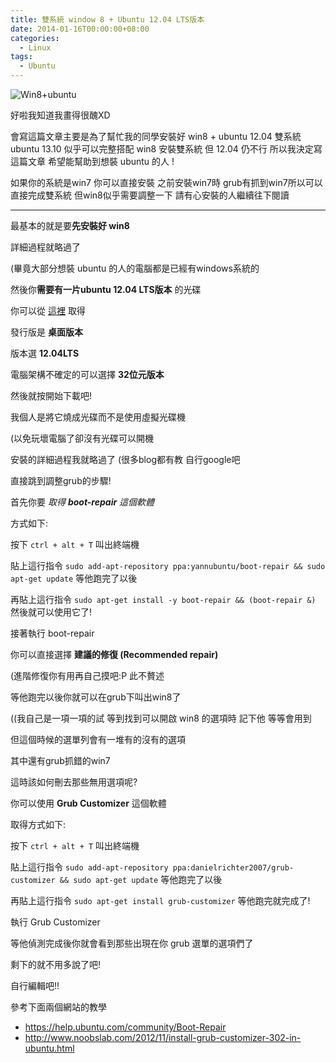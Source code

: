 ```yaml
---
title: 雙系統 window 8 + Ubuntu 12.04 LTS版本
date: 2014-01-16T00:00:00+08:00
categories:
  - Linux
tags:
  - Ubuntu
---
```


![Win8+ubuntu](https://farm3.staticflickr.com/2908/14020836235_daa6aab161.jpg)

好啦我知道我畫得很醜XD

會寫這篇文章主要是為了幫忙我的同學安裝好 win8 + ubuntu 12.04 雙系統
ubuntu 13.10 似乎可以完整搭配 win8 安裝雙系統
但 12.04 仍不行 所以我決定寫這篇文章 希望能幫助到想裝 ubuntu 的人 !

如果你的系統是win7 你可以直接安裝
之前安裝win7時 grub有抓到win7所以可以直接完成雙系統
但win8似乎需要調整一下 請有心安裝的人繼續往下閱讀

<hr />

最基本的就是要**先安裝好 win8**

詳細過程就略過了

(畢竟大部分想裝 ubuntu 的人的電腦都是已經有windows系統的

然後你**需要有一片ubuntu 12.04 LTS版本** 的光碟

你可以從 [這裡](http://www.ubuntu-tw.org/modules/tinyd0/) 取得

發行版是 **桌面版本**

版本選 **12.04LTS**

電腦架構不確定的可以選擇 **32位元版本**

然後就按開始下載吧!

我個人是將它燒成光碟而不是使用虛擬光碟機

(以免玩壞電腦了卻沒有光碟可以開機

安裝的詳細過程我就略過了 (很多blog都有教 自行google吧

直接跳到調整grub的步驟!

首先你要 *取得 **boot-repair** 這個軟體*

方式如下:

按下 `ctrl + alt + T` 叫出終端機

貼上這行指令
`sudo add-apt-repository ppa:yannubuntu/boot-repair && sudo apt-get update`
等他跑完了以後

再貼上這行指令
`sudo apt-get install -y boot-repair && (boot-repair &)`
然後就可以使用它了!

接著執行 boot-repair

你可以直接選擇 **建議的修復 (Recommended repair)**

(進階修復你有用再自己摸吧:P 此不贅述

等他跑完以後你就可以在grub下叫出win8了

((我自己是一項一項的試 等到找到可以開啟 win8 的選項時 記下他 等等會用到

但這個時候的選單列會有一堆有的沒有的選項

其中還有grub抓錯的win7

這時該如何刪去那些無用選項呢?

你可以使用 **Grub Customizer** 這個軟體

取得方式如下:

按下 `ctrl + alt + T` 叫出終端機

貼上這行指令
`sudo add-apt-repository ppa:danielrichter2007/grub-customizer && sudo apt-get update`
等他跑完了以後

再貼上這行指令
`sudo apt-get install grub-customizer`
等他跑完就完成了!


執行 Grub Customizer

等他偵測完成後你就會看到那些出現在你 grub 選單的選項們了

剩下的就不用多說了吧!

自行編輯吧!!


參考下面兩個網站的教學

- <https://help.ubuntu.com/community/Boot-Repair>
- <http://www.noobslab.com/2012/11/install-grub-customizer-302-in-ubuntu.html>
